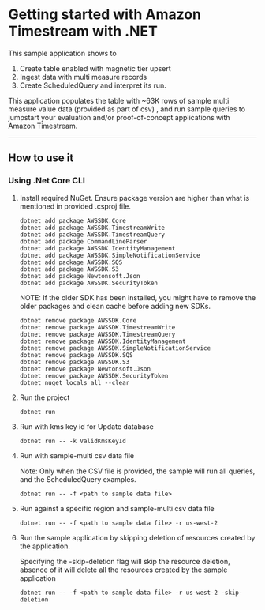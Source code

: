 # Getting started with Amazon Timestream with .NET
  
This sample application shows to
1. Create table enabled with magnetic tier upsert
2. Ingest data with multi measure records
3. Create ScheduledQuery and interpret its run.

This application populates the table with ~63K rows of sample  multi measure value data (provided as part of csv) , and run sample queries to jumpstart your evaluation and/or proof-of-concept applications with Amazon Timestream.

-------
## How to use it

### Using .Net Core CLI


1. Install required NuGet. Ensure package version are higher than what is mentioned in provided .csproj file.
   ```shell
   dotnet add package AWSSDK.Core
   dotnet add package AWSSDK.TimestreamWrite
   dotnet add package AWSSDK.TimestreamQuery
   dotnet add package CommandLineParser
   dotnet add package AWSSDK.IdentityManagement
   dotnet add package AWSSDK.SimpleNotificationService
   dotnet add package AWSSDK.SQS
   dotnet add package AWSSDK.S3
   dotnet add package Newtonsoft.Json
   dotnet add package AWSSDK.SecurityToken
   ```
   
   NOTE: If the older SDK has been installed, you might have to remove the older packages and clean cache before adding new SDKs.
   ```
   dotnet remove package AWSSDK.Core
   dotnet remove package AWSSDK.TimestreamWrite
   dotnet remove package AWSSDK.TimestreamQuery
   dotnet remove package AWSSDK.IdentityManagement
   dotnet remove package AWSSDK.SimpleNotificationService
   dotnet remove package AWSSDK.SQS
   dotnet remove package AWSSDK.S3
   dotnet remove package Newtonsoft.Json
   dotnet remove package AWSSDK.SecurityToken
   dotnet nuget locals all --clear
   ```   

2. Run the project
   ```shell
   dotnet run
   ```
   
3. Run with kms key id for Update database
   ```
   dotnet run -- -k ValidKmsKeyId
   ```   

4. Run with sample-multi csv data file

   Note: Only when the CSV file is provided, the sample will run all queries, and the ScheduledQuery examples.
   ```shell
   dotnet run -- -f <path to sample data file>
   ```
   
5. Run against a specific region and sample-multi csv data file
   ```shell
   dotnet run -- -f <path to sample data file> -r us-west-2
   ```
   
6. Run the sample application by skipping deletion of resources created by the application.
   
   Specifying the -skip-deletion flag will skip the resource deletion, absence of it will delete all the resources created by the sample application
   ```shell
   dotnet run -- -f <path to sample data file> -r us-west-2 -skip-deletion
   ```

